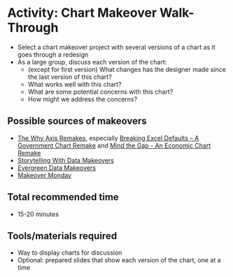 # Activity: Chart Makeover Walk-Through

* Select a chart makeover project with several versions of a chart as it goes through a redesign
* As a large group, discuss each version of the chart:
  * (except for first version) What changes has the designer made since the last version of this chart?
  * What works well with this chart?
  * What are some potential concerns with this chart?
  * How might we address the concerns?

## Possible sources of makeovers

* [The Why Axis Remakes](http://thewhyaxis.info/remakes/), especially [Breaking Excel Defaults – A Government Chart Remake](http://thewhyaxis.info/defaults/) and [Mind the Gap - An Economic Chart Remake](http://thewhyaxis.info/gap-remake/) 
* [Storytelling With Data Makeovers](https://www.storytellingwithdata.com/blog?tag=Visual+Makeover)
* [Evergreen Data Makeovers](https://stephanieevergreen.com/makeovers/) 
* [Makeover Monday](https://www.makeovermonday.co.uk/makeovers/)

## Total recommended time

* 15-20 minutes

## Tools/materials required

* Way to display charts for discussion
* Optional: prepared slides that show each version of the chart, one at a time
